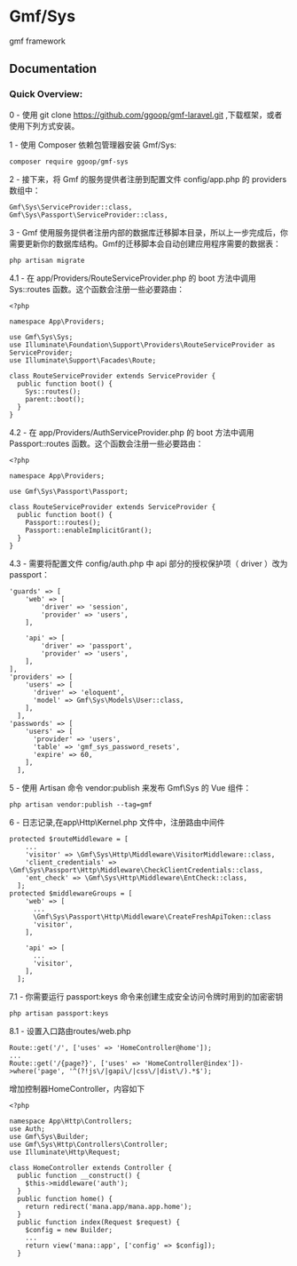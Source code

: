 # Gmf/Sys
gmf framework
## Documentation

### Quick Overview:

0 - 使用 git clone https://github.com/ggoop/gmf-laravel.git ,下载框架，或者使用下列方式安装。

1 - 使用 Composer 依赖包管理器安装 Gmf/Sys:

```shell
composer require ggoop/gmf-sys
```

2 - 接下来，将 Gmf 的服务提供者注册到配置文件 config/app.php 的 providers 数组中：
```shell
Gmf\Sys\ServiceProvider::class,
Gmf\Sys\Passport\ServiceProvider::class,
```

3 - Gmf 使用服务提供者注册内部的数据库迁移脚本目录，所以上一步完成后，你需要更新你的数据库结构。Gmf的迁移脚本会自动创建应用程序需要的数据表：

```shell
php artisan migrate
```

4.1 - 在 app/Providers/RouteServiceProvider.php 的 boot 方法中调用 Sys::routes 函数。这个函数会注册一些必要路由：

```shell
<?php

namespace App\Providers;

use Gmf\Sys\Sys;
use Illuminate\Foundation\Support\Providers\RouteServiceProvider as ServiceProvider;
use Illuminate\Support\Facades\Route;

class RouteServiceProvider extends ServiceProvider {
  public function boot() {
    Sys::routes();
    parent::boot();
  }
}
```
4.2 - 在 app/Providers/AuthServiceProvider.php 的 boot 方法中调用 Passport::routes 函数。这个函数会注册一些必要路由：

```shell
<?php

namespace App\Providers;

use Gmf\Sys\Passport\Passport;

class RouteServiceProvider extends ServiceProvider {
  public function boot() {
    Passport::routes();
    Passport::enableImplicitGrant();
  }
}
```

4.3 - 需要将配置文件 config/auth.php 中 api 部分的授权保护项（ driver ）改为 passport：

```shell
'guards' => [
    'web' => [
        'driver' => 'session',
        'provider' => 'users',
    ],

    'api' => [
        'driver' => 'passport',
        'provider' => 'users',
    ],
],
'providers' => [
    'users' => [
      'driver' => 'eloquent',
      'model' => Gmf\Sys\Models\User::class,
    ],
  ],
'passwords' => [
    'users' => [
      'provider' => 'users',
      'table' => 'gmf_sys_password_resets',
      'expire' => 60,
    ],
  ],
```

5 - 使用 Artisan 命令 vendor:publish 来发布 Gmf\Sys 的 Vue 组件：
```shell
php artisan vendor:publish --tag=gmf
```


6 - 日志记录,在app\Http\Kernel.php 文件中，注册路由中间件

```shell
protected $routeMiddleware = [
    ...
    'visitor' => \Gmf\Sys\Http\Middleware\VisitorMiddleware::class,
    'client_credentials' => \Gmf\Sys\Passport\Http\Middleware\CheckClientCredentials::class,
    'ent_check' => \Gmf\Sys\Http\Middleware\EntCheck::class,
  ];
protected $middlewareGroups = [
    'web' => [
      ...
      \Gmf\Sys\Passport\Http\Middleware\CreateFreshApiToken::class
      'visitor',
    ],

    'api' => [
      ...
      'visitor',
    ],
  ];
```

7.1 - 你需要运行 passport:keys 命令来创建生成安全访问令牌时用到的加密密钥

```shell
php artisan passport:keys
```

8.1 - 设置入口路由routes/web.php 

```shell
Route::get('/', ['uses' => 'HomeController@home']);
...
Route::get('/{page?}', ['uses' => 'HomeController@index'])->where('page', '^(?!js\/|gapi\/|css\/|dist\/).*$');
```

增加控制器HomeController，内容如下
```shell
<?php

namespace App\Http\Controllers;
use Auth;
use Gmf\Sys\Builder;
use Gmf\Sys\Http\Controllers\Controller;
use Illuminate\Http\Request;

class HomeController extends Controller {
  public function __construct() {
    $this->middleware('auth');
  }
  public function home() {
    return redirect('mana.app/mana.app.home');
  }
  public function index(Request $request) {   
    $config = new Builder;
    ...
    return view('mana::app', ['config' => $config]);
  }
```